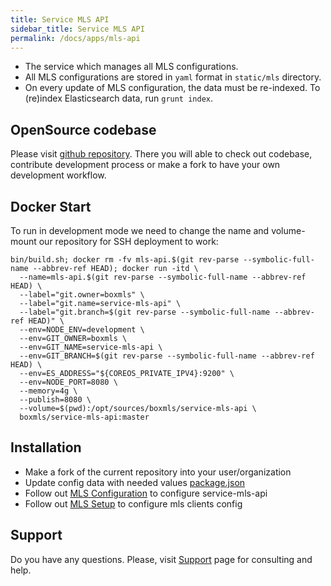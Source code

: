 ```yaml
---
title: Service MLS API
sidebar_title: Service MLS API
permalink: /docs/apps/mls-api
---
```


* The service which manages all MLS configurations.
* All MLS configurations are stored in `yaml` format in `static/mls` directory.
* On every update of MLS configuration, the data must be re-indexed. To (re)index Elasticsearch data, run `grunt index`.

## OpenSource codebase

Please visit [github repository](https://github.com/boxmls/service-mls-api). There you will able to check out codebase, contribute development process 
or make a fork to have your own development workflow.

## Docker Start 

To run in development mode we need to change the name and volume-mount our repository for SSH deployment to work:

```
bin/build.sh; docker rm -fv mls-api.$(git rev-parse --symbolic-full-name --abbrev-ref HEAD); docker run -itd \
  --name=mls-api.$(git rev-parse --symbolic-full-name --abbrev-ref HEAD) \
  --label="git.owner=boxmls" \
  --label="git.name=service-mls-api" \
  --label="git.branch=$(git rev-parse --symbolic-full-name --abbrev-ref HEAD)" \
  --env=NODE_ENV=development \
  --env=GIT_OWNER=boxmls \
  --env=GIT_NAME=service-mls-api \
  --env=GIT_BRANCH=$(git rev-parse --symbolic-full-name --abbrev-ref HEAD) \
  --env=ES_ADDRESS="${COREOS_PRIVATE_IPV4}:9200" \
  --env=NODE_PORT=8080 \
  --memory=4g \
  --publish=8080 \
  --volume=$(pwd):/opt/sources/boxmls/service-mls-api \
  boxmls/service-mls-api:master
```


## Installation

* Make a fork of the current repository into your user/organization
* Update config data with needed values [package.json](https://github.com/boxmls/service-mls-api/blob/master/package.json#L14-L17)
* Follow out [MLS Configuration](https://boxmls.github.io/docs/apps/mls-api/mls-configuration) to configure service-mls-api
* Follow out [MLS Setup](https://boxmls.github.io/docs/apps/mls-api/mls-setup) to configure mls clients config 

## Support

Do you have any questions. Please, visit [Support](https://boxmls.github.io/support) page for consulting and help.